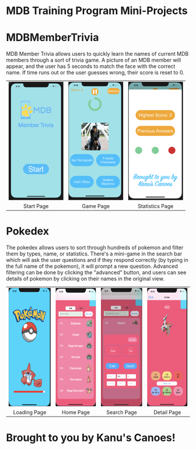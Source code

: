 # MDB Training Program Mini-Projects

# MDBMemberTrivia

MDB Member Trivia allows users to quickly learn the names of current MDB members through a sort of trivia game. A picture of an MDB member will appear, and the user has 5 seconds to match the face with the correct name. If time runs out or the user guesses wrong, their score is reset to 0. 

| | | |
|:-------------------------:|:-------------------------:|:-------------------------:|
| <img width="150" height = "322.668810289" alt="Start Page" src="/MDBMemberTrivia/images/start.png">| <img width="150" height = "322.668810289" alt="Game Page" src="/MDBMemberTrivia/images/game.png">| <img width="150" height = "322.668810289" alt="Workout Page" src="/MDBMemberTrivia/images/stats.png">|
|Start Page|Game Page|Statistics Page|

# Pokedex

The pokedex allows users to sort through hundreds of pokemon and filter them by types, name, or statistics. There's a mini-game in the search bar which will ask the user questions and if they respond correctly (by typing in the full name of the pokemon), it will prompt a new question. Advanced filtering can be done by clicking the "advanced" button, and users can see details of pokemon by clicking on their names in the original view.

| | | | |
|:-------------------------:|:-------------------------:|:-------------------------:|:-------------------------:|
| <img width="150" height = "322.668810289" alt="Loading Page" src="/Pokedex/images/load.png">| <img width="150" height = "322.668810289" alt="Home Page" src="/Pokedex/images/home.png">| <img width="150" height = "322.668810289" alt="Search Page" src="/Pokedex/images/search.png">| <img width="150" height = "322.668810289" alt="Details Page" src="/Pokedex/images/detail.png">|
|Loading Page|Home Page|Search Page|Detail Page|

# Brought to you by Kanu's Canoes!
